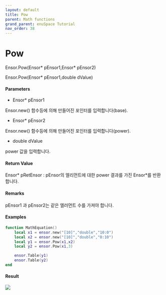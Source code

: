 ```yaml
---
layout: default
title: Pow
parent: Math functions
grand_parent: enuSpace Tutorial
nav_order: 38
---
```


# Pow

Ensor.Pow\(Ensor\* pEnsor1,Ensor\* pEnsor2\)

Ensor.Pow\(Ensor\* pEnsor1,double dValue\)

#### Parameters

* Ensor\* pEnsor1

Ensor.new\(\) 함수등에 의해 만들어진 포인터를 입력합니다\(base\).

* Ensor\* pEnsor2

Ensor.new\(\) 함수등에 의해 만들어진 포인터를 입력합니다\(power\).

* double dValue

power 값을 입력합니다.

#### Return Value

Ensor\* pRetEnsor : pEnsor의 엘리먼트에 대한 power 결과를 가진 Ensor\*를 반환합니다.

#### Remarks

pEnsor1 과 pEnsor2는 같은 엘러먼트 수를 가져야 합니다.

#### Examples

```lua
function MathEquation()
	local x1 = ensor.new("[10]","double","10:0")
	local x2 = ensor.new("[10]","double","0:10")
	local y1 = ensor.Pow(x1,x2)
	local y2 = ensor.Pow(x1,3)

	ensor.Table(y1)
	ensor.Table(y2)
end
```

#### Result

![](/MathAPI/PowResult.png)

